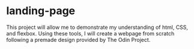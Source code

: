 # landing-page

This project will allow me to demonstrate my understanding of html, CSS, and flexbox.
Using these tools, I will create a webpage from scratch following a premade design provided by The Odin Project. 